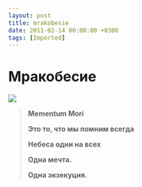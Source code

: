 ```yaml
---
layout: post
title: mrakobesie
date: 2011-02-14 00:00:00 +0300
tags: [Imported]
---
```

# Мракобесие

![](http://media.tumblr.com/tumblr_lgm21cQ36o1qfp23s.jpg)

> **Mementum Mori**
> 
> **Это то, что мы помним всегда**
> 
> **Небеса одни на всех**
> 
> **Одна мечта.**
> 
> **Одна экзекуция.**